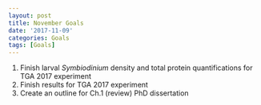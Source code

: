 ```yaml
---
layout: post
title: November Goals
date: '2017-11-09'
categories: Goals
tags: [Goals]
---
```


1. Finish larval *Symbiodinium* density and total protein quantifications for TGA 2017 experiment  
2. Finish results for TGA 2017 experiment  
3. Create an outline for Ch.1 (review) PhD dissertation  

